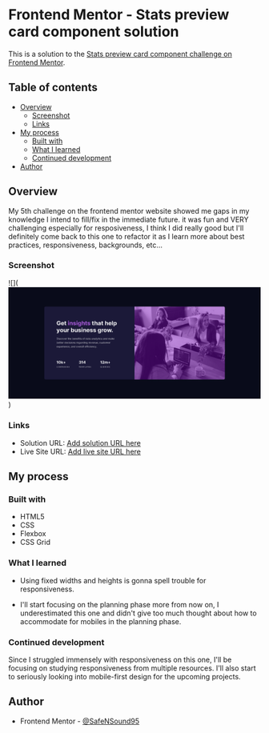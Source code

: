 # Frontend Mentor - Stats preview card component solution

This is a solution to the [Stats preview card component challenge on Frontend Mentor](https://www.frontendmentor.io/challenges/stats-preview-card-component-8JqbgoU62).

## Table of contents

- [Overview](#overview)
  - [Screenshot](#screenshot)
  - [Links](#links)
- [My process](#my-process)
  - [Built with](#built-with)
  - [What I learned](#what-i-learned)
  - [Continued development](#continued-development)
- [Author](#author)

## Overview

My 5th challenge on the frontend mentor website showed me gaps in my knowledge I intend to fill/fix in the immediate future.
it was fun and VERY challenging especially for resposiveness, I think I did really good but I'll definitely come back to this one to refactor it as I learn more about best practices, responsiveness, backgrounds, etc...

### Screenshot

![](![Screenshot of site](2023-09-12-Frontend-Mentor-Stats-preview-card-component-1.png))

### Links

- Solution URL: [Add solution URL here](https://your-solution-url.com)
- Live Site URL: [Add live site URL here](https://your-live-site-url.com)

## My process

### Built with

- HTML5
- CSS
- Flexbox
- CSS Grid

### What I learned

- Using fixed widths and heights is gonna spell trouble for responsiveness.

- I'll start focusing on the planning phase more from now on, I underestimated this one and didn't give too much thought about how to accommodate for mobiles in the planning phase.

### Continued development

Since I struggled immensely with responsiveness on this one, I'll be focusing on studying responsiveness from multiple resources. I'll also start to seriously looking into mobile-first design for the upcoming projects.

## Author

- Frontend Mentor - [@SafeNSound95](https://www.frontendmentor.io/profile/SafeNSound95)
